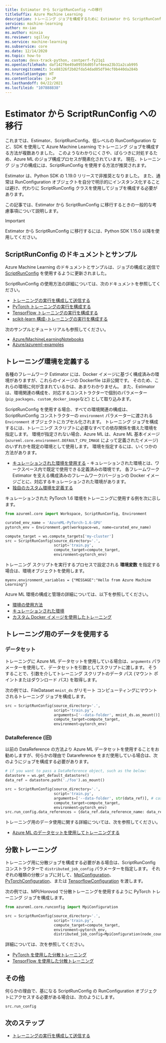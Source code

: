 ```yaml
---
title: Estimator から ScriptRunConfig への移行
titleSuffix: Azure Machine Learning
description: トレーニング ジョブを構成するために Estimator から ScriptRunConfig に移行するための移行ガイド。
services: machine-learning
author: mx-iao
ms.author: minxia
ms.reviewer: sgilley
ms.service: machine-learning
ms.subservice: core
ms.date: 12/14/2020
ms.topic: how-to
ms.custom: devx-track-python, contperf-fy21q1
ms.openlocfilehash: daf142f6e49a09556d05faf4eea23b31a2cab995
ms.sourcegitcommit: 5ce88326f2b02fda54dad05df94cf0b440da284b
ms.translationtype: HT
ms.contentlocale: ja-JP
ms.lasthandoff: 04/22/2021
ms.locfileid: "107888838"
---
```

# <a name="migrating-from-estimators-to-scriptrunconfig"></a>Estimator から ScriptRunConfig への移行

これまでは、Estimator、ScriptRunConfig、低レベルの RunConfiguration など、SDK を使用して Azure Machine Learning でトレーニング ジョブを構成する方法が複数ありました。   このようなわかりにくさや、ばらつきに対処するため、Azure ML のジョブ構成プロセスが簡素化されています。  現在、トレーニング ジョブの構成には、ScriptRunConfig を使用する方法が推奨されます。 

Estimator は、Python SDK の 1.19.0 リリースで非推奨となりました。 また、通常は RunConfiguration オブジェクトを自分で明示的にインスタンス化することは避け、代わりに ScriptRunConfig クラスを使用してジョブを構成する必要があります。

この記事では、Estimator から ScriptRunConfig に移行するときの一般的な考慮事項について説明します。

> [!IMPORTANT]
> Estimator から ScriptRunConfig に移行するには、Python SDK 1.15.0 以降を使用してください。

## <a name="scriptrunconfig-documentation-and-samples"></a>ScriptRunConfig のドキュメントとサンプル
Azure Machine Learning のドキュメントとサンプルは、ジョブの構成と送信で [ScriptRunConfig](/python/api/azureml-core/azureml.core.script_run_config.scriptrunconfig) を使用するように更新されました。

ScriptRunConfig の使用方法の詳細については、次のドキュメントを参照してください。
* [トレーニングの実行を構成して送信する](how-to-set-up-training-targets.md)
* [PyTorch トレーニングの実行を構成する](how-to-train-pytorch.md)
* [TensorFlow トレーニングの実行を構成する](how-to-train-tensorflow.md)
* [scikit-learn 構成-トレーニングの実行を構成する](how-to-train-scikit-learn.md)

次のサンプルとチュートリアルも参照してください。
* [Azure/MachineLearningNotebooks](https://github.com/Azure/MachineLearningNotebooks/tree/master/how-to-use-azureml/ml-frameworks)
* [Azure/azureml-examples](https://github.com/Azure/azureml-examples)

## <a name="defining-the-training-environment"></a>トレーニング環境を定義する
各種のフレームワーク Estimator には、Docker イメージに基づく構成済みの環境がありますが、これらのイメージの Dockerfile は非公開です。  そのため、これらの環境に何が含まれているかは、あまりわかりません。 また、Estimator は、環境関連の構成を、対応するコンストラクターで個別のパラメーター (`pip_packages`、`custom_docker_image`など) として取り込みます。

ScriptRunConfig を使用する場合、すべての環境関連の構成は、ScriptRunConfig コンストラクターの `environment` パラメーターに渡される `Environment` オブジェクトにカプセル化されます。 トレーニング ジョブを構成するには、トレーニング スクリプトに必要なすべての依存関係を備えた環境を指定します。 環境が指定されない場合、Azure ML は、Azure ML 基本イメージ (`azureml.core.environment.DEFAULT_CPU_IMAGE` によって定義されたイメージ) のいずれかを既定の環境として使用します。 環境を指定するには、いくつかの方法があります。

* [キュレーションされた環境を使用する](how-to-use-environments.md#use-a-curated-environment) - キュレーションされた環境とは、ワークスペース内で既定で使用できる定義済みの環境です。 各フレームワーク Estimator を支える構成済みのフレームワーク/バージョンの Docker イメージごとに、対応するキュレーションされた環境があります。
* [独自のカスタム環境を定義する](how-to-use-environments.md)

キュレーションされた PyTorch 1.6 環境をトレーニングに使用する例を次に示します。

```python
from azureml.core import Workspace, ScriptRunConfig, Environment

curated_env_name = 'AzureML-PyTorch-1.6-GPU'
pytorch_env = Environment.get(workspace=ws, name=curated_env_name)

compute_target = ws.compute_targets['my-cluster']
src = ScriptRunConfig(source_directory='.',
                      script='train.py',
                      compute_target=compute_target,
                      environment=pytorch_env)
```

トレーニング スクリプトを実行するプロセスで設定される **環境変数** を指定する場合は、環境オブジェクトを使用します。
```
myenv.environment_variables = {"MESSAGE":"Hello from Azure Machine Learning"}
```

Azure ML 環境の構成と管理の詳細については、以下を参照してください。
* [環境の使用方法](how-to-use-environments.md)
* [キュレーションされた環境](resource-curated-environments.md)
* [カスタム Docker イメージを使用したトレーニング](how-to-train-with-custom-image.md)

## <a name="using-data-for-training"></a>トレーニング用のデータを使用する
### <a name="datasets"></a>データセット
トレーニングに Azure ML データセットを使用している場合は、`arguments` パラメーターを使用して、データセットを引数としてスクリプトに渡します。 そうすることで、引数を介してトレーニング スクリプトのデータ パス (マウント ポイントまたはダウンロード パス) を取得します。

次の例では、FileDataset `mnist_ds` がリモート コンピューティングにマウントされるトレーニング ジョブを構成します。
```python
src = ScriptRunConfig(source_directory='.',
                      script='train.py',
                      arguments=['--data-folder', mnist_ds.as_mount()], # or mnist_ds.as_download() to download
                      compute_target=compute_target,
                      environment=pytorch_env)
```

### <a name="datareference-old"></a>DataReference (旧)
以前の DataReference の方法より Azure ML データセットを使用することをお勧めしますが、何らかの理由で Datareference をまだ使用している場合は、次のようにジョブを構成する必要があります。
```python
# if you want to pass a DataReference object, such as the below:
datastore = ws.get_default_datastore()
data_ref = datastore.path('./foo').as_mount()

src = ScriptRunConfig(source_directory='.',
                      script='train.py',
                      arguments=['--data-folder', str(data_ref)], # cast the DataReference object to str
                      compute_target=compute_target,
                      environment=pytorch_env)
src.run_config.data_references = {data_ref.data_reference_name: data_ref.to_config()} # set a dict of the DataReference(s) you want to the `data_references` attribute of the ScriptRunConfig's underlying RunConfiguration object.
```

トレーニング用のデータ使用に関する詳細については、次を参照してください。
* [Azure ML のデータセットを使用してトレーニングする](./how-to-train-with-datasets.md)

## <a name="distributed-training"></a>分散トレーニング
トレーニング用に分散ジョブを構成する必要がある場合は、ScriptRunConfig コンストラクターで `distributed_job_config` パラメーターを指定します。 それぞれの種類の分散ジョブに対して、[MpiConfiguration](/python/api/azureml-core/azureml.core.runconfig.mpiconfiguration)、[PyTorchConfiguration](/python/api/azureml-core/azureml.core.runconfig.pytorchconfiguration)、または [TensorflowConfiguration](/python/api/azureml-core/azureml.core.runconfig.tensorflowconfiguration) を渡します。

次の例では、MPI/Horovod で分散トレーニングを使用するように PyTorch トレーニング ジョブを構成します。
```python
from azureml.core.runconfig import MpiConfiguration

src = ScriptRunConfig(source_directory='.',
                      script='train.py',
                      compute_target=compute_target,
                      environment=pytorch_env,
                      distributed_job_config=MpiConfiguration(node_count=2, process_count_per_node=2))
```

詳細については、次を参照してください。
* [PyTorch を使用した分散トレーニング](how-to-train-pytorch.md#distributed-training)
* [TensorFlow を使用した分散トレーニング](how-to-train-tensorflow.md#distributed-training)

## <a name="miscellaneous"></a>その他
何らかの理由で、基になる ScriptRunConfig の RunConfiguration オブジェクトにアクセスする必要がある場合は、次のようにします。
```
src.run_config
```

## <a name="next-steps"></a>次のステップ

* [トレーニングの実行を構成して送信する](how-to-set-up-training-targets.md)